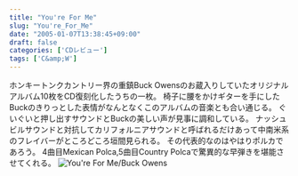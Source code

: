 ```yaml
---
title: "You're For Me"
slug: "You're_For_Me"
date: "2005-01-07T13:38:45+09:00"
draft: false
categories: ['CDレビュー']
tags: ['C&amp;W']
---
```


ホンキートンクカントリー界の重鎮Buck Owensのお蔵入りしていたオリジナルアルバム10枚をCD復刻化したうちの一枚。 椅子に腰をかけギターを手にしたBuckのきりっとした表情がなんとなくこのアルバムの音楽とも合い通じる。 ぐいぐいと押し出すサウンドとBuckの美しい声が見事に調和している。 ナッシュビルサウンドと対抗してカリフォルニアサウンドと呼ばれるだけあって中南米系のフレイバーがところどころ垣間見られる。 その代表的なのはやはりポルカであろう。 4曲目Mexican Polca,5曲目Country Polcaで驚異的な早弾きを堪能させてくれる。 ![You're For Me/Buck Owens](/wp-content/archives/20050107.jpg)
